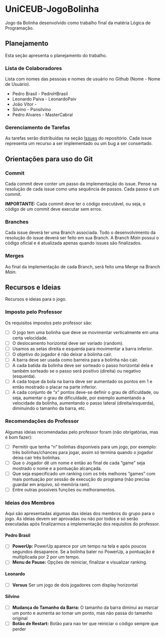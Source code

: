 # UniCEUB-JogoBolinha
Jogo da Bolinha desenvolvido como trabalho final da matéria Lógica de
Programação.

## Planejamento

Esta seção apresenta o planejamento do trabalho.

### Lista de Colaboradores

Lista com nomes das pessoas e nomes de usuário no Github (Nome - Nome de
Usuário).

 - Pedro Brasil - PedroHBrasil
 - Leonardo Paiva - LeonardoPaiv
 - João Vitor - 
 - Silvino - Psnsilvino
 - Pedro Alvares - MasterCabral

### Gerenciamento de Tarefas

As tarefas serão distribuídas na seção
[Issues](https://github.com/PedroHBrasil/UniCEUB-JogoBolinha/issues) do
repositório. Cada issue representa um recurso a ser implementado ou um
bug a ser consertado.

## Orientações para uso do Git

### Commit

Cada commit deve conter um passo da implementação do issue. Pense na
resolução de cada issue como uma sequência de passos. Cada passo é um
commit.

**IMPORTANTE:** Cada commit deve ter o código executável, ou seja, o
código de um commit deve executar sem erros.

### Branches

Cada issue deverá ter uma Branch associada. Todo o desenvolvimento da
resolução do issue deverá ser feito em sua Branch. A Branch *Main*
possui o código oficial e é atualizada apenas quando issues são
finalizados.

### Merges

Ao final da implementação de cada Branch, será feito uma Merge na Branch
*Main*.

## Recursos e Ideias

Recursos e ideias para o jogo.

### Imposto pelo Professor

Os requisitos impostos pelo professor são:

 - [ ] O jogo tem uma bolinha que deve se movimentar verticalmente em
 uma certa velocidade.
 - [ ] O deslocamento horizontal deve ser variado (random).
 - [ ] Usamos as setas direita e esquerda para movimentar a barra
 inferior.
 - [ ] O objetivo do jogador é não deixar a bolinha cair.
 - [ ] A barra deve ser usada como barreira para a bolinha não cair.
 - [ ] A cada batida da bolinha deve ser sorteado o passo horizontal
 dela e também sorteado se o passo será positivo (direita) ou negativo
 (esquerda).
 - [ ] A cada toque da bola na barra deve ser aumentado os pontos em 1
 e então mostrado o placar na parte inferior.
 - [ ] A cada conjunto de “x” pontos deve-se definir o grau de
 dificuldade, ou seja, aumentar o grau de dificuldade, por exemplo
 aumentando a velocidade da bolinha, aumentando o passo lateral
 (direita/esquerda), diminuindo o tamanho da barra, etc.

### Recomendações do Professor

Algumas ideias recomendadas pelo professor foram (não obrigatórias, mas
é bom fazer):

 - [ ] Permitir que tenha “n” bolinhas disponíveis para um jogo, por
 exemplo: três bolinhas/chances para jogar, assim só termina quando o
 jogador deixa cair três bolinhas.
 - [ ] Que o Jogador dê um nome e então ao final de cada “game” seja
 mostrado o nome e a pontuação alcançada.
 - [ ] Que seja especificado um ranking com os três melhores “games”
 com mais pontuação por sessão de execução do programa (não precisa
 guardar em arquivo, só memória ram).
 - [ ] Entre outras possíveis funções ou melhoramentos.

### Ideias dos Membros

Aqui são apresentadas algumas das ideias dos membros do grupo para o
jogo. As ideias devem ser aprovadas ou não por todos e só serão
executadas após finalizarmos a implementação dos requisitos do
professor.

#### Pedro Brasil

 - [ ] **PowerUp:** PowerUp aparece por um tempo na tela e após poucos
 segundos desaparece. Se a bolinha bater no PowerUp, a pontuação é
 multiplicada por 2 por um tempo.
 - [ ] **Menu de Pause:** Opções de reiniciar, finalizar e visualizar
 ranking.

#### Leonardo

 - [ ] **Versus** Ser um jogo de dois jogadores com display horizontal

#### Silvino

 - [ ] **Mudança do Tamanho da Barra:** O tamanho da barra diminui ao marcar um ponto e aumenta ao tomar um ponto, mas não passa do tamanho original
 - [ ] **Botão de Restart:** Botão para nao ter que reiniciar o código sempre que perder